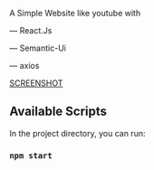 
A Simple Website like youtube with 

— React.Js 

— Semantic-Ui

— axios

[SCREENSHOT](https://cdn1.imggmi.com/uploads/2019/1/20/afd2d7b828ac81ece72adb86d3515311-full.png "SCREENSHOT")


## Available Scripts

In the project directory, you can run:

### `npm start`


